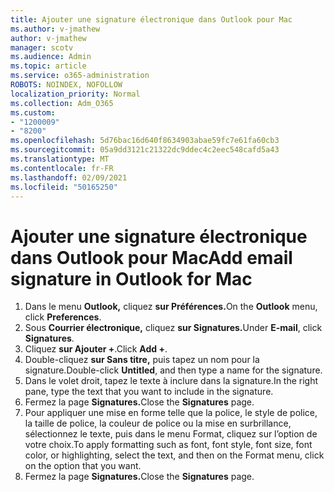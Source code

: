 ```yaml
---
title: Ajouter une signature électronique dans Outlook pour Mac
ms.author: v-jmathew
author: v-jmathew
manager: scotv
ms.audience: Admin
ms.topic: article
ms.service: o365-administration
ROBOTS: NOINDEX, NOFOLLOW
localization_priority: Normal
ms.collection: Adm_O365
ms.custom:
- "1200009"
- "8200"
ms.openlocfilehash: 5d76bac16d640f8634903abae59fc7e61fa60cb3
ms.sourcegitcommit: 05a9dd3121c21322dc9ddec4c2eec548cafd5a43
ms.translationtype: MT
ms.contentlocale: fr-FR
ms.lasthandoff: 02/09/2021
ms.locfileid: "50165250"
---
```

# <a name="add-email-signature-in-outlook-for-mac"></a><span data-ttu-id="b23fa-102">Ajouter une signature électronique dans Outlook pour Mac</span><span class="sxs-lookup"><span data-stu-id="b23fa-102">Add email signature in Outlook for Mac</span></span>

1. <span data-ttu-id="b23fa-103">Dans le menu **Outlook,** cliquez **sur Préférences.**</span><span class="sxs-lookup"><span data-stu-id="b23fa-103">On the **Outlook** menu, click **Preferences**.</span></span>
2. <span data-ttu-id="b23fa-104">Sous **Courrier électronique,** cliquez **sur Signatures.**</span><span class="sxs-lookup"><span data-stu-id="b23fa-104">Under **E-mail**, click **Signatures**.</span></span>
3. <span data-ttu-id="b23fa-105">Cliquez **sur Ajouter +**.</span><span class="sxs-lookup"><span data-stu-id="b23fa-105">Click **Add +**.</span></span>
4. <span data-ttu-id="b23fa-106">Double-cliquez **sur Sans titre,** puis tapez un nom pour la signature.</span><span class="sxs-lookup"><span data-stu-id="b23fa-106">Double-click **Untitled**, and then type a name for the signature.</span></span>
5. <span data-ttu-id="b23fa-107">Dans le volet droit, tapez le texte à inclure dans la signature.</span><span class="sxs-lookup"><span data-stu-id="b23fa-107">In the right pane, type the text that you want to include in the signature.</span></span>
6. <span data-ttu-id="b23fa-108">Fermez la page **Signatures.**</span><span class="sxs-lookup"><span data-stu-id="b23fa-108">Close the **Signatures** page.</span></span>
7. <span data-ttu-id="b23fa-109">Pour appliquer une mise en forme telle que la police, le style de police, la taille de police, la couleur de police ou la mise en surbrillance, sélectionnez le texte, puis dans le menu Format, cliquez sur l’option de votre choix.</span><span class="sxs-lookup"><span data-stu-id="b23fa-109">To apply formatting such as font, font style, font size, font color, or highlighting, select the text, and then on the Format menu, click on the option that you want.</span></span>
8. <span data-ttu-id="b23fa-110">Fermez la page **Signatures.**</span><span class="sxs-lookup"><span data-stu-id="b23fa-110">Close the **Signatures** page.</span></span>
